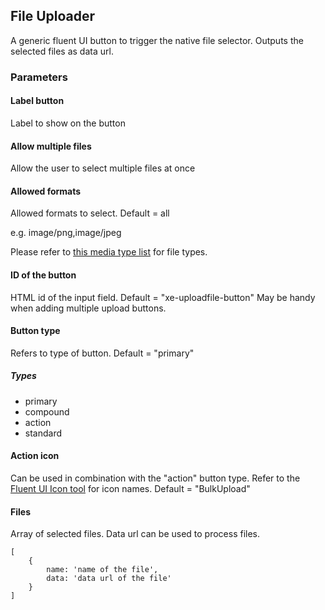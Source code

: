 ## File Uploader

A generic fluent UI button to trigger the native file selector. Outputs the selected files as data url.

### Parameters

#### Label button

Label to show on the button

#### Allow multiple files

Allow the user to select multiple files at once

#### Allowed formats

Allowed formats to select. Default = all

e.g. image/png,image/jpeg

Please refer to [this media type list](http://www.iana.org/assignments/media-types/media-types.xhtml) for file types.

#### ID of the button

HTML id of the input field. Default = "xe-uploadfile-button"
May be handy when adding multiple upload buttons.

#### Button type

Refers to type of button. Default = "primary"

##### Types

- primary
- compound
- action
- standard

#### Action icon

Can be used in combination with the "action" button type.
Refer to the [Fluent UI Icon tool](https://uifabricicons.azurewebsites.net/) for icon names.
Default = "BulkUpload"

#### Files

Array of selected files.
Data url can be used to process files.

```
[
    {
        name: 'name of the file',
        data: 'data url of the file'
    }
]
```
